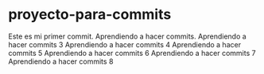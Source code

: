 # proyecto-para-commits
Este es mi primer commit.
Aprendiendo a hacer commits.
Aprendiendo a hacer commits 3
Aprendiendo a hacer commits 4
Aprendiendo a hacer commits 5
Aprendiendo a hacer commits 6
Aprendiendo a hacer commits 7
Aprendiendo a hacer commits 8

